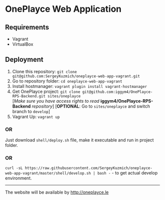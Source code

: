 # OnePlayce Web Application

## Requirements

* Vagrant
* VirtualBox

## Deployment

1. Clone this repository: `git clone git@github.com:SergeyKuzmich/oneplayce-web-app-vagrant.git`
2. Go to repository folder: `cd oneplayce-web-app-vagrant`
3. Install hostmanager: `vagrant plugin install vagrant-hostmanager`
3. Get OnePlayce project: `git clone git@github.com:iggym4/OnePlayce-RPS-Backend.git sites/oneplayce`  
   [*Make sure you have access rights to read* **iggym4/OnePlayce-RPS-Backend** *repository*]
   [**OPTIONAL**: Go to `sites/oneplayce` and switch branch to `develop`]
5. Vagrant Up: `vagrant up`

### OR

Just download `shell/deploy.sh` file, make it executable and run in project folder.

### OR

`curl -sL https://raw.githubusercontent.com/SergeyKuzmich/oneplayce-web-app-vagrant/master/shell/develop.sh | bash -` - to get actual develop environment.

---
The website will be available by http://oneplayce.le
